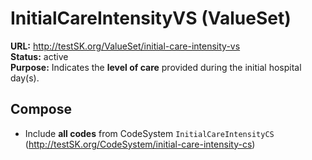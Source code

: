 

# InitialCareIntensityVS (ValueSet)

**URL:** http://testSK.org/ValueSet/initial-care-intensity-vs  
**Status:** active  
**Purpose:** Indicates the **level of care** provided during the initial hospital day(s).

## Compose
- Include **all codes** from CodeSystem `InitialCareIntensityCS` (http://testSK.org/CodeSystem/initial-care-intensity-cs)

